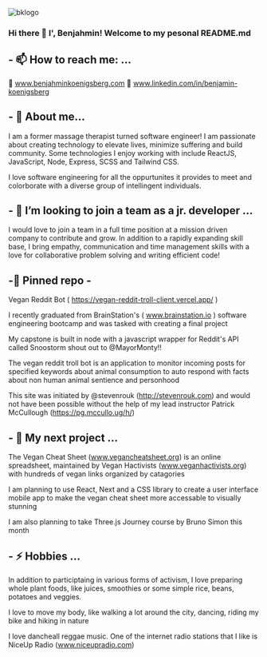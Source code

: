 ![bklogo](https://user-images.githubusercontent.com/116445988/232817067-218bda20-1445-485c-9ea7-2e0685217aaa.png)


### Hi there 👋 I', Benjahmin!  Welcome to my pesonal README.md 

## - 📫 How to reach me: ...

🔗 www.benjahminkoenigsberg.com
🔗 www.linkedin.com/in/benjamin-koenigsberg

## - 💬 About me...

I am a former massage therapist turned software engineer! I am passionate about creating technology to elevate lives, minimize suffering and build community. Some technologies I enjoy working with include ReactJS, JavaScript, Node, Express, SCSS and Tailwind CSS.

I love software engineering for all the oppurtunites it provides to meet and colorborate with a diverse group of intellingent individuals.

## - 👯 I’m looking to join a team as a jr. developer ...

I would love to join a team  in a full time position at a mission driven company to contribute and grow. In addition to a rapidly expanding skill base, I bring empathy, communication and time management skills with a love for collaborative problem solving and writing efficient code! 

## -📌 Pinned repo - 

Vegan Reddit Bot ( https://vegan-reddit-troll-client.vercel.app/ )

I recently graduated from BrainStation's ( www.brainstation.io ) software engineering bootcamp and was tasked with creating a final project 

My capstone is built in node with a javascript wrapper for Reddit's API called Snoostorm shout out to @MayorMonty!! 

The vegan reddit troll bot is an application to monitor incoming posts for specified keywords about animal consumption to auto respond with facts about non human animal sentience and personhood

This site was initiated by @stevenrouk (http://stevenrouk.com) and would not have been possible without the help of my lead instructor Patrick McCullough (https://pg.mccullo.ug/h/) 

## - 🔭 My next project ...

The Vegan Cheat Sheet (www.vegancheatsheet.org) is an online spreadsheet, maintained by Vegan Hactivists (www.veganhactivists.org) with hundreds of vegan links organized by catagories  

I am planning to use React, Next and a CSS library to create a user interface mobile app to make the vegan cheat sheet more accessable to visually stunning  

I am also planning to take Three.js Journey course by Bruno Simon this month

## - ⚡ Hobbies ...

In addition to participtaing in various forms of activism, I love preparing whole plant foods, like juices, smoothies or some simple rice, beans, potatoes and veggies. 

I love to move my body, like walking a lot around the city, dancing, riding my bike and hiking in nature

I love dancheall reggae music. One of the internet radio stations that I like is NiceUp Radio (www.niceupradio.com)
